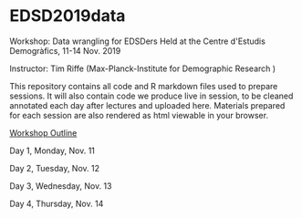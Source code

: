 # EDSD2019data

Workshop: Data wrangling for EDSDers
Held at the Centre d'Estudis Demogràfics, 11-14 Nov. 2019

Instructor: Tim Riffe (Max-Planck-Institute for Demographic Research )

This repository contains all code and R markdown files used to prepare sessions. It will also contain code we produce live in session, to be cleaned annotated each day after lectures and uploaded here. Materials prepared for each session are also rendered as html viewable in your browser.

[Workshop Outline](timriffe.github.io/EDSD2019data)

Day 1, Monday, Nov. 11

Day 2, Tuesday, Nov. 12

Day 3, Wednesday, Nov. 13

Day 4, Thursday, Nov. 14